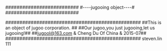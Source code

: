 ##########################
#----jugooing  object----#
##########################

################################################
##This is an object of jugoo corporation.     ##
##Our jugoo,you just jugooing,let us jugooing!##
##jugool@163.com & Cheng Du Of China & 2015-07##
################################################
steven.lin 111

